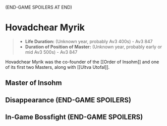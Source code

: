 (END-GAME SPOILERS AT END)

# Hovadchear Myrik

> - **Life Duration:** (Unknown year, probably Av3 400s) - Av3 847
> - **Duration of Position of Master:** (Unknown year, probably early or mid Av3 500s) - Av3 847

Hovadchear Myrik was the co-founder of the [[Order of Insohm]] and one of its first two Masters, along with [[Ultva Utofal]].

## Master of Insohm

## Disappearance (END-GAME SPOILERS)

## In-Game Bossfight (END-GAME SPOILERS)

